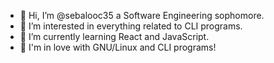 - 👋 Hi, I’m @sebalooc35 a Software Engineering sophomore.
- 👀 I’m interested in everything related to CLI programs.
- 🌱 I’m currently learning React and JavaScript.
- 💞️ I'm in love with GNU/Linux and CLI programs!

<!---
sebalooc35/sebalooc35 is a ✨ special ✨ repository because its `README.md` (this file) appears on your GitHub profile.
You can click the Preview link to take a look at your changes.
--->
